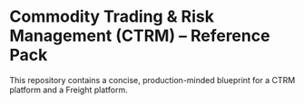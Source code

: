# Commodity Trading & Risk Management (CTRM) – Reference Pack

This repository contains a concise, production-minded blueprint for a CTRM platform and a Freight platform.

